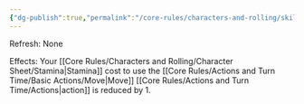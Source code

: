 ```yaml
---
{"dg-publish":true,"permalink":"/core-rules/characters-and-rolling/skills-and-flaws/skill-list/agility/rank-6/moving-as-breathing/"}
---
```


Refresh: None

Effects:
Your [[Core Rules/Characters and Rolling/Character Sheet/Stamina\|Stamina]] cost to use the [[Core Rules/Actions and Turn Time/Basic Actions/Move\|Move]] [[Core Rules/Actions and Turn Time/Actions\|action]] is reduced by 1.